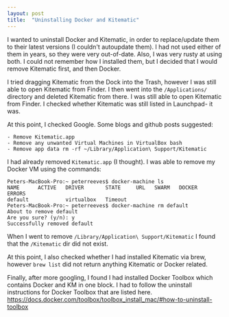 ```yaml
---
layout: post
title:  "Uninstalling Docker and Kitematic"
---
```

I wanted to uninstall Docker and Kitematic, in order to replace/update them to their latest versions (I couldn't autoupdate them).
I had not used either of them in years, so they were very out-of-date. Also, I was very rusty at using both. I could not remember how I installed them, but I decided that I would remove Kitematic first, and then Docker.

I tried dragging Kitematic from the Dock into the Trash, however I was still able to open Kitematic from Finder.
I then went into the `/Applications/` directory and deleted Kitematic from there. I was still able to open Kitematic from Finder.
I checked whether Kitematic was still listed in Launchpad- it was.

At this point, I checked Google. Some blogs and github posts suggested:

```
- Remove Kitematic.app
- Remove any unwanted Virtual Machines in VirtualBox bash
- Remove app data rm -rf ~/Library/Application\ Support/Kitematic
```

I had already removed `Kitematic.app` (I thought). I was able to remove my Docker VM using the commands:

```
Peters-MacBook-Pro:~ peterreeves$ docker-machine ls
NAME      ACTIVE   DRIVER       STATE     URL   SWARM   DOCKER   ERRORS
default            virtualbox   Timeout
Peters-MacBook-Pro:~ peterreeves$ docker-machine rm default
About to remove default
Are you sure? (y/n): y
Successfully removed default
```

When I went to remove `/Library/Application\ Support/Kitematic` I found that the `/Kitematic` dir did not exist.

At this point, I also checked whether I had installed Kitematic via brew, however `brew list` did not return anything Kitematic or Docker related.

Finally, after more googling, I found I had installed Docker Toolbox which contains Docker and KM in one block. I had to follow the uninstall instructions for Docker Toolbox that are listed here. https://docs.docker.com/toolbox/toolbox_install_mac/#how-to-uninstall-toolbox
